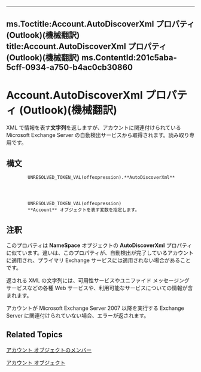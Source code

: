 

---
ms.Toctitle:Account.AutoDiscoverXml プロパティ (Outlook)(機械翻訳)
title:Account.AutoDiscoverXml プロパティ (Outlook)(機械翻訳)
ms.ContentId:201c5aba-5cff-0934-a750-b4ac0cb30860
---
# Account.AutoDiscoverXml プロパティ (Outlook)(機械翻訳)




XML で情報を表す**文字列**を返しますが、アカウントに関連付けられている Microsoft Exchange Server の自動検出サービスから取得されます。読み取り専用です。

## 構文

            UNRESOLVED_TOKEN_VAL(offexpression).**AutoDiscoverXml**




            UNRESOLVED_TOKEN_VAL(offexpression)
            **Account** オブジェクトを表す変数を指定します。



## 注釈
このプロパティは **NameSpace** オブジェクトの **AutoDiscoverXml** プロパティに似ています。違いは、このプロパティが、自動検出が完了しているアカウントに適用され、プライマリ Exchange サービスには適用されない場合があることです。




返される XML の文字列には、可用性サービスやユニファイド メッセージング サービスなどの各種 Web サービスや、利用可能なサービスについての情報が含まれます。 





アカウントが Microsoft Exchange Server 2007 以降を実行する Exchange Server に関連付けられていない場合、エラーが返されます。





## Related Topics

[アカウント オブジェクトのメンバー](37759c57-d1ec-775c-cbe6-75c8f314d196.md)

[アカウント オブジェクト](f624438c-4e45-2822-18b6-bfe8074a33c0.md)




